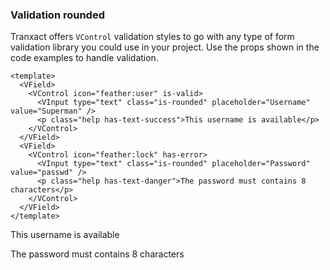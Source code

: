 ### Validation rounded

Tranxact offers `VControl` validation styles to go with any type of form validation
library you could use in your project.
Use the props shown in the code examples to handle validation.

<!--code-->

```vue
<template>
  <VField>
    <VControl icon="feather:user" is-valid>
      <VInput type="text" class="is-rounded" placeholder="Username" value="Superman" />
      <p class="help has-text-success">This username is available</p>
    </VControl>
  </VField>
  <VField>
    <VControl icon="feather:lock" has-error>
      <VInput type="text" class="is-rounded" placeholder="Password" value="passwd" />
      <p class="help has-text-danger">The password must contains 8 characters</p>
    </VControl>
  </VField>
</template>
```

<!--/code-->

<!--example-->

<form method="post" novalidate @submit.prevent>
  <VField>
    <VControl icon="feather:user" is-valid>
      <VInput
        type="text"
        class="is-rounded"
        placeholder="Username"
        value="Superman"
        autocomplete="username"
      />
      <p class="help has-text-success">This username is available</p>
    </VControl>
  </VField>
  <VField>
    <VControl icon="feather:lock" has-error>
      <VInput
        type="text"
        class="is-rounded"
        placeholder="Password"
        value="passwd"
        autocomplete="current-password"
      />
      <p class="help has-text-danger">The password must contains 8 characters</p>
    </VControl>
  </VField>
</form>

<!--/example-->
